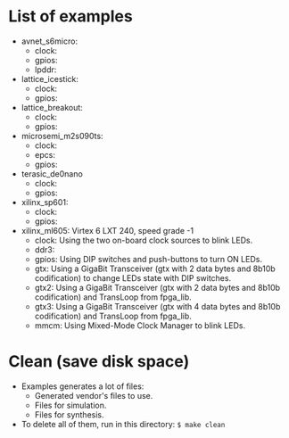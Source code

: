 # List of examples

* avnet_s6micro:
  * clock:
  * gpios:
  * lpddr:
* lattice_icestick:
  * clock:
  * gpios:
* lattice_breakout:
  * clock:
  * gpios:
* microsemi_m2s090ts:
  * clock:
  * epcs:
  * gpios:
* terasic_de0nano
  * clock:
  * gpios:
* xilinx_sp601:
  * clock:
  * gpios:
* xilinx_ml605: Virtex 6 LXT 240, speed grade -1
  * clock: Using the two on-board clock sources to blink LEDs.
  * ddr3:
  * gpios: Using DIP switches and push-buttons to turn ON LEDs.
  * gtx:   Using a GigaBit Transceiver (gtx with 2 data bytes and 8b10b codification) to change LEDs state with DIP switches.
  * gtx2:  Using a GigaBit Transceiver (gtx with 2 data bytes and 8b10b codification) and TransLoop from fpga_lib.
  * gtx3:  Using a GigaBit Transceiver (gtx with 4 data bytes and 8b10b codification) and TransLoop from fpga_lib.
  * mmcm:  Using Mixed-Mode Clock Manager to blink LEDs.

# Clean (save disk space)

* Examples generates a lot of files:
  * Generated vendor's files to use.
  * Files for simulation.
  * Files for synthesis.
* To delete all of them, run in this directory: `$ make clean`
